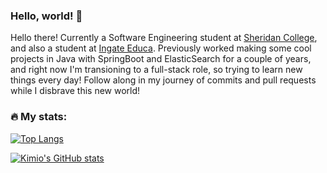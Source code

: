 ### Hello, world! 👋

Hello there! Currently a Software Engineering student at [Sheridan College](https://www.sheridancollege.ca/), and also a student at [Ingate Educa](https://ingate.app/). Previously worked making some cool projects in Java with SpringBoot and ElasticSearch for a couple of years, and right now I'm transioning to a full-stack role, so trying to learn new things every day! Follow along in my journey of commits and pull requests while I disbrave this new world! 


### 🔥 My stats:

[![Top Langs](https://github-readme-stats.vercel.app/api/top-langs/?username=KimioN42&layout=compact&theme=dracula)](https://github.com/anuraghazra/github-readme-stats)

[![Kimio's GitHub stats](https://github-readme-stats.vercel.app/api?username=KimioN42&theme=dracula)](https://github.com/anuraghazra/github-readme-stats)




<!--
**KimioN42/KimioN42** is a ✨ _special_ ✨ repository because its `README.md` (this file) appears on your GitHub profile.

Here are some ideas to get you started:

- 🔭 I’m currently working on ...
- 🌱 I’m currently learning ...
- 👯 I’m looking to collaborate on ...
- 🤔 I’m looking for help with ...
- 💬 Ask me about ...
- 📫 How to reach me: ...
- 😄 Pronouns: ...
- ⚡ Fun fact: ...
-->
